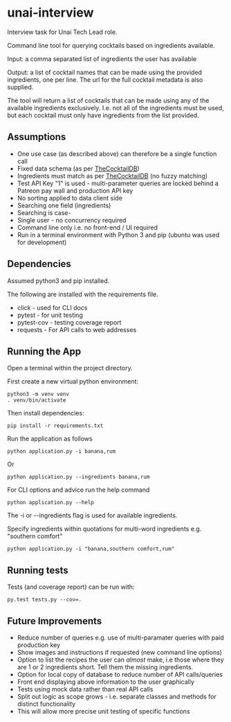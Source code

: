 # unai-interview

Interview task for Unai Tech Lead role. 

Command line tool for querying cocktails based on ingredients available.

Input: a comma separated list of ingredients the user has available

Output: a list of cocktail names that can be made using the provided ingredients, one per line. The url for the full cocktail metadata is also supplied.

The tool will return a list of cocktails that can be made using any of the available ingredients exclusively.
I.e. not all of the ingredients must be used, but each cocktail must only have ingredients from the list provided.

## Assumptions
- One use case (as described above) can therefore be a single function call
- Fixed data schema (as per [TheCocktailDB](thecocktaildb.com))
- Ingredients must match as per [TheCocktailDB](thecocktaildb.com/api/json/v1/1/list.php?i=list) (no fuzzy matching)
- Test API Key "1" is used - multi-parameter queries are locked behind a Patreon pay wall and production API key
- No sorting applied to data client side
- Searching one field (ingredients)
- Searching is case-
- Single user - no concurrency required
- Command line only i.e. no front-end / UI required
- Run in a terminal environment with Python 3 and pip (ubuntu was used for development)

## Dependencies

Assumed python3 and pip installed. 

The following are installed with the requirements file.

- click - used for CLI docs
- pytest - for unit testing
- pytest-cov - testing coverage report
- requests - For API calls to web addresses

## Running the App

Open a terminal within the project directory.

First create a new virtual python environment:

```commandline
python3 -m venv venv
. venv/bin/activate
```

Then install dependencies:

```commandline
pip install -r requirements.txt
```

Run the application as follows

```commandline
python application.py -i banana,rum
```

Or

```commandline
python application.py --ingredients banana,rum
```

For CLI options and advice run the help command

```commandline
python application.py --help
```

The -i or --ingredients flag is used for available ingredients.

Specify ingredients within quotations for multi-word ingredients e.g. "southern comfort"

```commandline
python application.py -i "banana,southern comfort,rum"
```

## Running tests

Tests (and coverage report) can be run with:

```commandline
py.test tests.py --cov=.
```

## Future Improvements

- Reduce number of queries e.g. use of multi-paramater queries with paid production key
- Show images and instructions if requested (new command line options)
- Option to list the recipes the user can *almost* make, i.e those where they are 1 or 2 ingredients short. Tell them the missing ingredients.
- Option for local copy of database to reduce number of API calls/queries
- Front end displaying above information to the user graphically
- Tests using mock data rather than real API calls
- Split out logic as scope grows - i.e. separate classes and methods for distinct functionality
- This will allow more precise unit testing of specific functions

